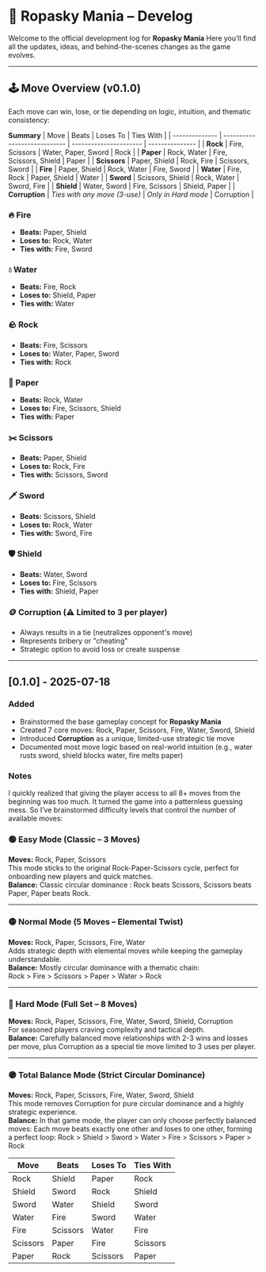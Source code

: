 # 📘 Ropasky Mania – Develog

Welcome to the official development log for **Ropasky Mania** 
Here you’ll find all the updates, ideas, and behind-the-scenes changes as the game evolves.

---

## 🕹️ Move Overview (v0.1.0)

Each move can win, lose, or tie depending on logic, intuition, and thematic consistency:

**Summary**
| Move           | Beats                        | Loses To               | Ties With       |
| -------------- | ---------------------------- | ---------------------- | --------------- |
| **Rock**       | Fire, Scissors               | Water, Paper, Sword    | Rock            |
| **Paper**      | Rock, Water                  | Fire, Scissors, Shield | Paper           |
| **Scissors**   | Paper, Shield                | Rock, Fire             | Scissors, Sword |
| **Fire**       | Paper, Shield                | Rock, Water            | Fire, Sword     |
| **Water**      | Fire, Rock                   | Paper, Shield          | Water           |
| **Sword**      | Scissors, Shield             | Rock, Water            | Sword, Fire     |
| **Shield**     | Water, Sword                 | Fire, Scissors         | Shield, Paper   |
| **Corruption** | *Ties with any move (3-use)* | *Only in Hard mode*    | Corruption      |


### 🔥 Fire  
- **Beats:** Paper, Shield  
- **Loses to:** Rock, Water  
- **Ties with:** Fire, Sword  

### 💧 Water  
- **Beats:** Fire, Rock  
- **Loses to:** Shield, Paper  
- **Ties with:** Water  

### 🪨 Rock  
- **Beats:** Fire, Scissors  
- **Loses to:** Water, Paper, Sword  
- **Ties with:** Rock  

### 📄 Paper  
- **Beats:** Rock, Water  
- **Loses to:** Fire, Scissors, Shield  
- **Ties with:** Paper  

### ✂️ Scissors  
- **Beats:** Paper, Shield  
- **Loses to:** Rock, Fire  
- **Ties with:** Scissors, Sword 

### 🗡️ Sword  
- **Beats:** Scissors, Shield  
- **Loses to:** Rock, Water  
- **Ties with:** Sword, Fire  

### 🛡️ Shield  
- **Beats:** Water, Sword  
- **Loses to:** Fire, Scissors  
- **Ties with:** Shield, Paper  

### 🪙 Corruption (⚠️ Limited to 3 per player)
- Always results in a tie (neutralizes opponent's move)
- Represents bribery or "cheating"
- Strategic option to avoid loss or create suspense

---

## [0.1.0] - 2025-07-18

### Added
- Brainstormed the base gameplay concept for **Ropasky Mania**
- Created 7 core moves: Rock, Paper, Scissors, Fire, Water, Sword, Shield
- Introduced **Corruption** as a unique, limited-use strategic tie move
- Documented most move logic based on real-world intuition (e.g., water rusts sword, shield blocks water, fire melts paper)

### Notes
I quickly realized that giving the player access to all 8+ moves from the beginning was too much. 
It turned the game into a patternless guessing mess. So I’ve brainstormed difficulty levels that control the number of available moves:

### 🟢 Easy Mode (Classic – 3 Moves)  
**Moves:** Rock, Paper, Scissors  
This mode sticks to the original Rock-Paper-Scissors cycle, perfect for onboarding new players and quick matches.  
**Balance:** Classic circular dominance : Rock beats Scissors, Scissors beats Paper, Paper beats Rock.

---

### 🟡 Normal Mode (5 Moves – Elemental Twist)  
**Moves:** Rock, Paper, Scissors, Fire, Water  
Adds strategic depth with elemental moves while keeping the gameplay understandable.  
**Balance:** Mostly circular dominance with a thematic chain:  
Rock > Fire > Scissors > Paper > Water > Rock  

---

### 🔴 Hard Mode (Full Set – 8 Moves)  
**Moves:** Rock, Paper, Scissors, Fire, Water, Sword, Shield, Corruption  
For seasoned players craving complexity and tactical depth.  
**Balance:** Carefully balanced move relationships with 2-3 wins and losses per move, plus Corruption as a special tie move limited to 3 uses per player.

---

### 🟣 Total Balance Mode (Strict Circular Dominance)  
**Moves:** Rock, Paper, Scissors, Fire, Water, Sword, Shield  
This mode removes Corruption for pure circular dominance and a highly strategic experience.  
**Balance:** In that game mode, the player can only choose perfectly balanced moves:
 Each move beats exactly one other and loses to one other, forming a perfect loop: Rock > Shield > Sword > Water > Fire > Scissors > Paper > Rock

| Move    | Beats     | Loses To  | Ties With |
|---------|-----------|-----------|-----------|
| Rock    | Shield    | Paper     | Rock      |
| Shield  | Sword     | Rock      | Shield    |
| Sword   | Water     | Shield    | Sword     |
| Water   | Fire      | Sword     | Water     |
| Fire    | Scissors  | Water     | Fire      |
| Scissors| Paper     | Fire      | Scissors  |
| Paper   | Rock      | Scissors  | Paper     |
